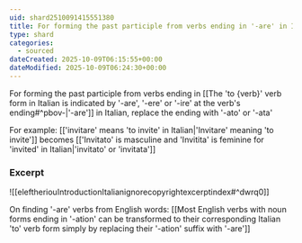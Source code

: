 ```yaml
---
uid: shard2510091415551380
title: For forming the past participle from verbs ending in '-are' in Italian, replace the ending with '-ato' or '-ata'
type: shard
categories:
  - sourced
dateCreated: 2025-10-09T06:15:55+00:00
dateModified: 2025-10-09T06:24:30+00:00
---
```

For forming the past participle from verbs ending in [[The 'to {verb}' verb form in Italian is indicated by '-are', '-ere' or '-ire' at the verb's ending#^pbov-|'-are']] in Italian, replace the ending with '-ato' or '-ata'

For example: [['invitare' means 'to invite' in Italian|'Invitare' meaning 'to invite']] becomes [['Invitato' is masculine and 'Invitita' is feminine for 'invited' in Italian|'invitato' or 'invitata']]

### Excerpt
![[eleftheriouIntroductionItalianignorecopyrightexcerptindex#^dwrq0]]

On finding '-are' verbs from English words: [[Most English verbs with noun forms ending in '-ation' can be transformed to their corresponding Italian 'to' verb form simply by replacing their '-ation' suffix with '-are']]